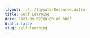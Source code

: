 ```yaml
---
layout: ../../layouts/Resource.astro
title: Self Learning
date: 2023-09-02T00:00:00.000Z
draft: false
slug: self-learning
---
```


